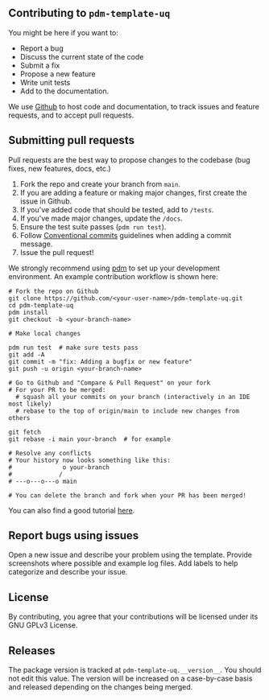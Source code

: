 ## Contributing to `pdm-template-uq`
You might be here if you want to:

- Report a bug
- Discuss the current state of the code
- Submit a fix
- Propose a new feature
- Write unit tests
- Add to the documentation.

We use [Github](https://guides.github.com/introduction/flow/index.html) to host code and documentation, to track issues and feature requests, and to accept pull requests.

## Submitting pull requests
Pull requests are the best way to propose changes to the codebase (bug fixes, new features, docs, etc.)

1. Fork the repo and create your branch from `main`. 
2. If you are adding a feature or making major changes, first create the issue in Github.
3. If you've added code that should be tested, add to `/tests`. 
4. If you've made major changes, update the `/docs`. 
5. Ensure the test suite passes (`pdm run test`).
6. Follow [Conventional commits](https://www.conventionalcommits.org/en/v1.0.0/) guidelines when adding a commit message.
7. Issue the pull request!

We strongly recommend using [pdm](https://github.com/pdm-project/pdm) to set up your development environment. An example contribution workflow is shown here:

```shell
# Fork the repo on Github
git clone https://github.com/<your-user-name>/pdm-template-uq.git
cd pdm-template-uq
pdm install
git checkout -b <your-branch-name>

# Make local changes

pdm run test  # make sure tests pass
git add -A
git commit -m "fix: Adding a bugfix or new feature"
git push -u origin <your-branch-name>

# Go to Github and "Compare & Pull Request" on your fork
# For your PR to be merged:
  # squash all your commits on your branch (interactively in an IDE most likely)
  # rebase to the top of origin/main to include new changes from others
  
git fetch
git rebase -i main your-branch  # for example
  
# Resolve any conflicts
# Your history now looks something like this:
#              o your-branch
#             /
# ---o---o---o main
  
# You can delete the branch and fork when your PR has been merged!
```

You can also find a good tutorial [here](https://github.com/firstcontributions/first-contributions/tree/main).

## Report bugs using issues
Open a new issue and describe your problem using the template. Provide screenshots where possible and example log files.
Add labels to help categorize and describe your issue.

## License
By contributing, you agree that your contributions will be licensed under its GNU GPLv3 License.

## Releases
The package version is tracked at `pdm-template-uq.__version__`. You should not edit this value. The version will be 
increased on a case-by-case basis and released depending on the changes being merged.